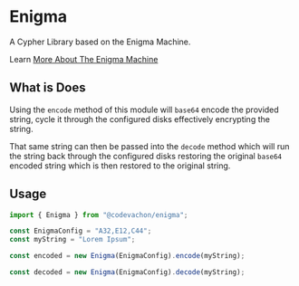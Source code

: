 # Enigma

A Cypher Library based on the Enigma Machine.

Learn [More About The Enigma Machine](https://en.wikipedia.org/wiki/Enigma_machine)

## What is Does

Using the `encode` method of this module will `base64` encode the provided string, cycle it through the configured disks effectively encrypting the string.

That same string can then be passed into the `decode` method which will run the string back through the configured disks restoring the original `base64` encoded string which is then restored to the original string.

## Usage

```ts
import { Enigma } from "@codevachon/enigma";

const EnigmaConfig = "A32,E12,C44";
const myString = "Lorem Ipsum";

const encoded = new Enigma(EnigmaConfig).encode(myString);

const decoded = new Enigma(EnigmaConfig).decode(myString);
```
